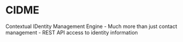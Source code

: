 # CIDME
Contextual IDentity Management Engine - Much more than just contact management  - REST API access to identity information
